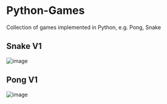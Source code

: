 # Python-Games
Collection of games implemented in Python, e.g. Pong, Snake

## Snake V1

![image](https://user-images.githubusercontent.com/87671757/195966022-b8006822-2c46-43b0-9f02-380db44eb5b7.png)


## Pong V1

![image](https://user-images.githubusercontent.com/87671757/195965916-c3d5f9a2-98df-4974-86d4-056ad43dff47.png)
